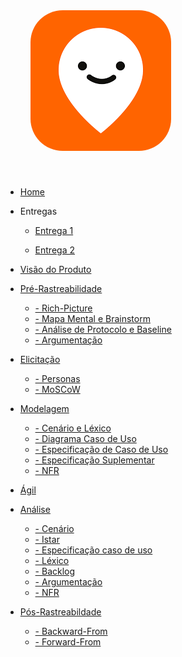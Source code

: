 <a href="/" style="text-decoration: none;">
    <img alt="Logo-moovit" src="assets/logo.png" style="border-radius: 30%; padding: 40px">
</a>

* [Home]()

* Entregas
    * [Entrega 1](./Entregas/Entrega1.md)

    * [Entrega 2](./Entregas/Entrega2.md)

* [Visão do Produto](./VisaoProduto/visaoProduto.md)

* [Pré-Rastreabilidade](./PreRastrea/Pre-rastreabilidade.md) 
    * [- Rich-Picture](./PreRastrea/RichPicture.md)
    * [- Mapa Mental e Brainstorm](./PreRastrea/Mapa-Mental.md)
    * [- Análise de Protocolo e Baseline](./PreRastrea/Baseline.md)
    * [- Argumentação](./PreRastrea/Argumetacao.md)

* [Elicitação](./Elicitacao/Elicitacao.md)
    * [- Personas](./Elicitacao/Personas.md)
    * [- MoSCoW](./Elicitacao/MoSCow.md)


* [Modelagem](./Modelagem/modelagem.md)
    * [- Cenário e Léxico](./Modelagem/CenarioLex.md)
    * [- Diagrama Caso de Uso](./Modelagem/diagrcasouso.md)
    * [- Especificação de Caso de Uso](./Modelagem/especificacaocasouso.md)
    * [- Especificação Suplementar](./Modelagem/especificacaosup.md)
    * [- NFR](./Modelagem/NFR-Framework.md)

* [Ágil](./Agil/backlog.md)

* [Análise](./Analise/analise.md)
    * [- Cenário](./Analise/cenario.md)
    * [- Istar](./Analise/i-star.md)
    * [- Especificação caso de uso](./Analise/especificacao-caso.md)
    * [- Léxico](./Analise/lexico.md)
    * [- Backlog](./Analise/backlog.md)
    * [- Argumentação](./Analise/argumentacao.md)
    * [- NFR](./Analise/nfr-framework.md)

* [Pós-Rastreabildade]()
    * [- Backward-From](./PosRastrea/backward-From.md)
    * [- Forward-From](./PosRastrea/forward-From.md)

